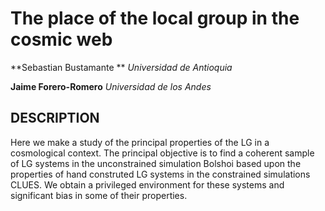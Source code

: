 The place of the local group in the cosmic web
==============================================
**Sebastian Bustamante **
*Universidad de Antioquia*


**Jaime Forero-Romero**
*Universidad de los Andes*


DESCRIPTION
-----------------------------------------------------------------------------------------
Here we make a study of the principal properties of the LG in a cosmological context. The 
principal objective is to find a coherent sample of LG systems in the unconstrained 
simulation Bolshoi based upon the properties of hand construted LG systems in the 
constrained simulations CLUES. We obtain a privileged environment for these systems and 
significant bias in some of their properties.